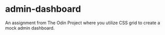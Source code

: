 # admin-dashboard
An assignment from The Odin Project where you utilize CSS grid to create a mock admin dashboard.
